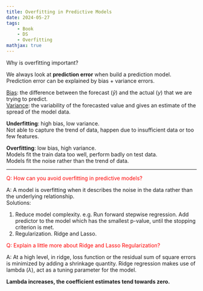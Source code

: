 ```yaml
---
title: Overfitting in Predictive Models
date: 2024-05-27
tags: 
    - Book
    - DS
    - Overfitting
mathjax: true
---
```


Why is overfitting important?

We always look at **prediction error** when build a prediction model. Prediction error can be explained by bias + variance errors.  

<u>Bias</u>: the difference between the forecast ($\hat{y}$) and the actual ($y$) that we are trying to predict.  
<u>Variance</u>: the variability of the forecasted value and gives an estimate of the spread of the model data.  

**Underfitting**: high bias, low variance.  
Not able to capture the trend of data, happen due to insufficient data or too few features.  

**Overfitting**: low bias, high variance.  
Models fit the train data too well, perform badly on test data.  
Models fit the noise rather than the trend of data. 

------ 

<span style="color:red">Q: How can you avoid overfitting in predictive models?</span>

A: A model is overfitting when it describes the noise in the data rather than the underlying relationship.  
Solutions:  
1. Reduce model complexity. e.g. Run forward stepwise regression. Add predictor to the model which has the smallest p-value, until the stopping criterion is met.  
2. Regularization. Ridge and Lasso.  

<span style="color:red">Q: Explain a little more about Ridge and Lasso Regularization?</span> 

A: At a high level, in ridge, loss function or the residual sum of square errors is minimized by adding a shrinkage quantity. Ridge regression makes use of lambda ($\lambda$), act as a tuning parameter for the model.  

**Lambda increases, the coefficient estimates tend towards zero.**


